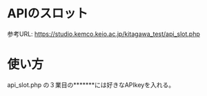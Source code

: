 # APIのスロット
参考URL: https://studio.kemco.keio.ac.jp/kitagawa_test/api_slot.php
# 使い方
api_slot.php の３業目の*******には好きなAPIkeyを入れる。
